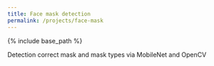 ```yaml
---
title: Face mask detection
permalink: /projects/face-mask
---
```


{% include base_path %}

Detection correct mask and mask types via MobileNet and OpenCV


